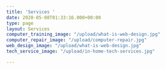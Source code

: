 ```yaml
---
title: 'Services '
date: 2020-05-08T01:33:16.000+00:00
type: page
layout: Services
computer_training_image: "/upload/what-is-web-design.jpg"
computer_repair_image: "/upload/computer-repair.jpg"
web_design_image: "/upload/what-is-web-design.jpg"
tech_service_image: "/upload/in-home-tech-services.jpg"

---
```

######  
